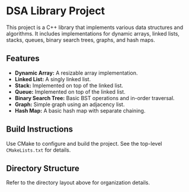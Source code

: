 # DSA Library Project

This project is a C++ library that implements various data structures and algorithms. It includes implementations for dynamic arrays, linked lists, stacks, queues, binary search trees, graphs, and hash maps.

## Features
- **Dynamic Array:** A resizable array implementation.
- **Linked List:** A singly linked list.
- **Stack:** Implemented on top of the linked list.
- **Queue:** Implemented on top of the linked list.
- **Binary Search Tree:** Basic BST operations and in-order traversal.
- **Graph:** Simple graph using an adjacency list.
- **Hash Map:** A basic hash map with separate chaining.

## Build Instructions
Use CMake to configure and build the project. See the top-level `CMakeLists.txt` for details.

## Directory Structure
Refer to the directory layout above for organization details.
